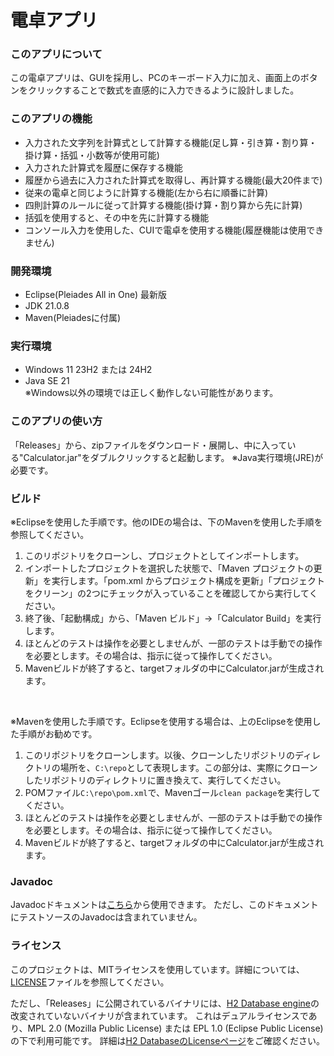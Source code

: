 # 電卓アプリ
### このアプリについて
この電卓アプリは、GUIを採用し、PCのキーボード入力に加え、画面上のボタンをクリックすることで数式を直感的に入力できるように設計しました。 

### このアプリの機能
- 入力された文字列を計算式として計算する機能(足し算・引き算・割り算・掛け算・括弧・小数等が使用可能)
- 入力された計算式を履歴に保存する機能
- 履歴から過去に入力された計算式を取得し、再計算する機能(最大20件まで)
- 従来の電卓と同じように計算する機能(左から右に順番に計算)
- 四則計算のルールに従って計算する機能(掛け算・割り算から先に計算)
- 括弧を使用すると、その中を先に計算する機能
- コンソール入力を使用した、CUIで電卓を使用する機能(履歴機能は使用できません)

### 開発環境
- Eclipse(Pleiades All in One) 最新版
- JDK 21.0.8
- Maven(Pleiadesに付属)

### 実行環境
- Windows 11 23H2 または 24H2
- Java SE 21<br>
  ※Windows以外の環境では正しく動作しない可能性があります。

### このアプリの使い方
「Releases」から、zipファイルをダウンロード・展開し、中に入っている"Calculator.jar"をダブルクリックすると起動します。
※Java実行環境(JRE)が必要です。

### ビルド
  ※Eclipseを使用した手順です。他のIDEの場合は、下のMavenを使用した手順を参照してください。
1. このリポジトリをクローンし、プロジェクトとしてインポートします。
2. インポートしたプロジェクトを選択した状態で、「Maven プロジェクトの更新」を実行します。「pom.xml からプロジェクト構成を更新」「プロジェクトをクリーン」の2つにチェックが入っていることを確認してから実行してください。
3. 終了後、「起動構成」から、「Maven ビルド」→「Calculator Build」を実行します。
4. ほとんどのテストは操作を必要としませんが、一部のテストは手動での操作を必要とします。その場合は、指示に従って操作してください。
5. Mavenビルドが終了すると、targetフォルダの中にCalculator.jarが生成されます。
<br>

   ※Mavenを使用した手順です。Eclipseを使用する場合は、上のEclipseを使用した手順がお勧めです。
1. このリポジトリをクローンします。以後、クローンしたリポジトリのディレクトリの場所を、`C:\repo`として表現します。この部分は、実際にクローンしたリポジトリのディレクトリに置き換えて、実行してください。
2. POMファイル`C:\repo\pom.xml`で、Mavenゴール`clean package`を実行してください。
3. ほとんどのテストは操作を必要としませんが、一部のテストは手動での操作を必要とします。その場合は、指示に従って操作してください。
4. Mavenビルドが終了すると、targetフォルダの中にCalculator.jarが生成されます。

### Javadoc
Javadocドキュメントは[こちら](https://hotaru-6316.github.io/Calculator/)から使用できます。
ただし、このドキュメントにテストソースのJavadocは含まれていません。

### ライセンス
このプロジェクトは、MITライセンスを使用しています。詳細については、[LICENSE](https://github.com/hotaru-6316/Calculator/blob/main/LICENSE)ファイルを参照してください。

ただし、「Releases」に公開されているバイナリには、[H2 Database engine](https://h2database.com/)の改変されていないバイナリが含まれています。
これはデュアルライセンスであり、MPL 2.0 (Mozilla Public License) または EPL 1.0 (Eclipse Public License) の下で利用可能です。
詳細は[H2 DatabaseのLicenseページ](https://h2database.com/html/license.html)をご確認ください。